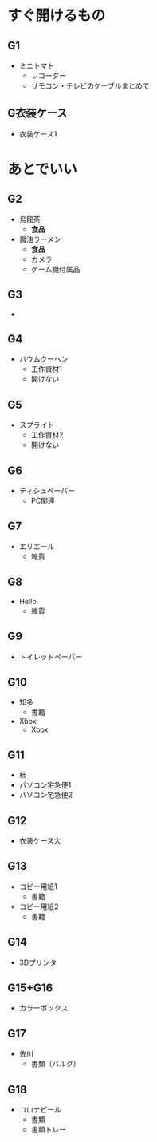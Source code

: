 # すぐ開けるもの
## G1
- ミニトマト
	- レコーダー
	- リモコン・テレビのケーブルまとめて
## G衣装ケース
- 衣装ケース1
# あとでいい
## G2
- 烏龍茶
	- **食品**
- 醤油ラーメン
	- **食品**
	- カメラ
	- ゲーム機付属品
## G3
- 
## G4
- バウムクーヘン
	- 工作資材1
	- 開けない
## G5
- スプライト
	- 工作資材2
	- 開けない
## G6
- ティシュペーパー
	- PC関連
## G7
- エリエール
	- 雑貨
## G8
- Hello
	- 雑貨
## G9
- トイレットペーパー
## G10
- 知多
	- 書籍
- Xbox
	- Xbox
## G11
- 柿
- パソコン宅急便1
- パソコン宅急便2
## G12
- 衣装ケース大
## G13
- コピー用紙1
	- 書籍
- コピー用紙2
	- 書籍
## G14
- 3Dプリンタ
## G15+G16
- カラーボックス
## G17
- 佐川
	- 書類（バルク）
## G18
- コロナビール
	- 書類
	- 書類トレー